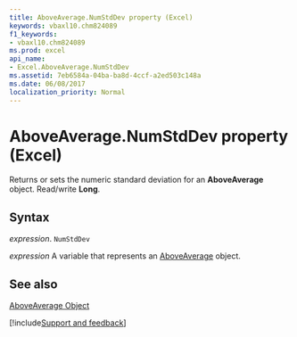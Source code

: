 ```yaml
---
title: AboveAverage.NumStdDev property (Excel)
keywords: vbaxl10.chm824089
f1_keywords:
- vbaxl10.chm824089
ms.prod: excel
api_name:
- Excel.AboveAverage.NumStdDev
ms.assetid: 7eb6584a-04ba-ba8d-4ccf-a2ed503c148a
ms.date: 06/08/2017
localization_priority: Normal
---
```



# AboveAverage.NumStdDev property (Excel)

Returns or sets the numeric standard deviation for an  **AboveAverage** object. Read/write **Long**.


## Syntax

_expression_. `NumStdDev`

_expression_ A variable that represents an [AboveAverage](Excel.AboveAverage.md) object.


## See also


[AboveAverage Object](Excel.AboveAverage.md)

[!include[Support and feedback](~/includes/feedback-boilerplate.md)]